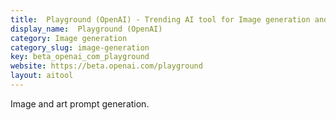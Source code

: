 ```yaml
---
title:  Playground (OpenAI) - Trending AI tool for Image generation and best alternatives
display_name:  Playground (OpenAI)
category: Image generation
category_slug: image-generation
key: beta_openai_com_playground
website: https://beta.openai.com/playground
layout: aitool
---
```


Image and art prompt generation.
